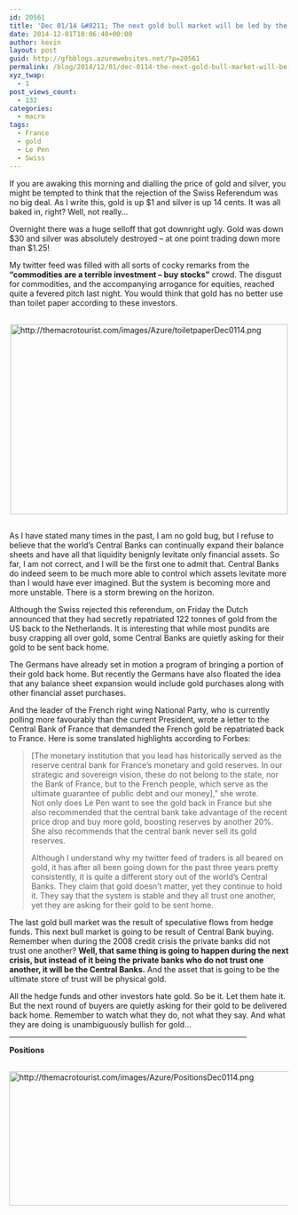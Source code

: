 ```yaml
---
id: 20561
title: 'Dec 01/14 &#8211; The next gold bull market will be led by the Central Banks'
date: 2014-12-01T10:06:40+00:00
author: kevin
layout: post
guid: http://gfbblogs.azurewebsites.net/?p=20561
permalink: /blog/2014/12/01/dec-0114-the-next-gold-bull-market-will-be-led-by-the-central-banks/
xyz_twap:
  - 1
post_views_count:
  - 132
categories:
  - macro
tags:
  - France
  - gold
  - Le Pen
  - Swiss
---
```

If you are awaking this morning and dialling the price of gold and silver, you might be tempted to think that the rejection of the Swiss Referendum was no big deal. As I write this, gold is up $1 and silver is up 14 cents. It was all baked in, right? Well, not really&#8230;

Overnight there was a huge selloff that got downright ugly. Gold was down $30 and silver was absolutely destroyed &#8211; at one point trading down more than $1.25!

My twitter feed was filled with all sorts of cocky remarks from the **&#8220;commodities are a terrible investment &#8211; buy stocks&#8221;** crowd. The disgust for commodities, and the accompanying arrogance for equities, reached quite a fevered pitch last night. You would think that gold has no better use than toilet paper according to these investors.


  <img src="http://themacrotourist.com/images/Azure/toiletpaperDec0114.png" style="margin:30px auto;display:block;" alt="http://themacrotourist.com/images/Azure/toiletpaperDec0114.png" width="500" height="342">

As I have stated many times in the past, I am no gold bug, but I refuse to believe that the world&#8217;s Central Banks can continually expand their balance sheets and have all that liquidity benignly levitate only financial assets. So far, I am not correct, and I will be the first one to admit that. Central Banks do indeed seem to be much more able to control which assets levitate more than I would have ever imagined. But the system is becoming more and more unstable. There is a storm brewing on the horizon.

Although the Swiss rejected this referendum, on Friday the Dutch announced that they had secretly repatriated 122 tonnes of gold from the US back to the Netherlands. It is interesting that while most pundits are busy crapping all over gold, some Central Banks are quietly asking for their gold to be sent back home. 

The Germans have already set in motion a program of bringing a portion of their gold back home. But recently the Germans have also floated the idea that any balance sheet expansion would include gold purchases along with other financial asset purchases. 

And the leader of the French right wing National Party, who is currently polling more favourably than the current President, wrote a letter to the Central Bank of France that demanded the French gold be repatriated back to France. Here is some translated highlights according to Forbes:

> [The monetary institution that you lead has historically served as the reserve central bank for France’s monetary and gold reserves. In our strategic and sovereign vision, these do not belong to the state, nor the Bank of France, but to the French people, which serve as the ultimate guarantee of public debt and our money],” she wrote.  
> Not only does Le Pen want to see the gold back in France but she also recommended that the central bank take advantage of the recent price drop and buy more gold, boosting reserves by another 20%. She also recommends that the central bank never sell its gold reserves.</p> 
Although I understand why my twitter feed of traders is all beared on gold, it has after all been going down for the past three years pretty consistently, it is quite a different story out of the world&#8217;s Central Banks. They claim that gold doesn&#8217;t matter, yet they continue to hold it. They say that the system is stable and they all trust one another, yet they are asking for their gold to be sent home. 

The last gold bull market was the result of speculative flows from hedge funds. This next bull market is going to be result of Central Bank buying. Remember when during the 2008 credit crisis the private banks did not trust one another? **Well, that same thing is going to happen during the next crisis, but instead of it being the private banks who do not trust one another, it will be the Central Banks.** And the asset that is going to be the ultimate store of trust will be physical gold. 

All the hedge funds and other investors hate gold. So be it. Let them hate it. But the next round of buyers are quietly asking for their gold to be delivered back home. Remember to watch what they do, not what they say. And what they are doing is unambiguously bullish for gold&#8230;

<hr size="3" width="85%" />

**Positions**


  <img src="http://themacrotourist.com/images/Azure/PositionsDec0114.png" style="margin:30px auto;display:block;" alt="http://themacrotourist.com/images/Azure/PositionsDec0114.png" width="600" height="242"></p>